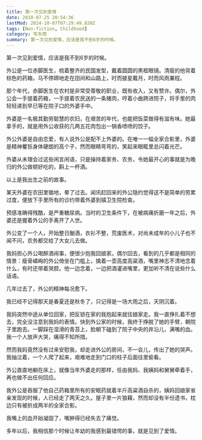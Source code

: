 ```yaml
---
title: 第一次见到爱情
date: 2010-07-25 20:54:36
lastMod: 2024-10-07T07:29:49.820Z
tags: [Non-fiction, Childhood]
category: 写东西
summary: 第一次见到爱情，应该是我不到6岁的时候。
---
```


第一次见到爱情，应该是我不到6岁的时候。

外公是一位赤脚医生，梳着整齐的民国发型，戴着圆圆的黑框眼镜。清瘦的他背着棕色的药箱，马不停蹄地走在田间和山路上，时而披星戴月，时而风雨兼程。

那个年代，赤脚医生在农村是非常受尊敬的职业，既有收入，又有赞许。偶尔，外公会一手提着药箱，一手提着农民送的一条猪肉，哼着小曲跨进院子，将手里的肉轻轻递到早已等在院子口的外婆手中。

外婆是一名极其勤劳聪慧的农妇，在艰苦的年代，也能把饭菜做得有滋有味。她最拿手的，就是用外公收获的几两五花肉包出一锅香喷喷的饺子。

外公外婆是自由恋爱，有人说外公是配不上外婆的。在唯一一幅全家合影里，外婆是精神矍铄身体硬朗的高个子，然而眼睛弯弯的，笑起来眼眶里总闪着光芒。

外婆从未理会过这些闲言闲语，只是操持着家务、农务，令她最开心的事就是为晚归的外公做顿好吃的，斟上一杯酒。

以上是我出生之前的故事。

某天外婆在农田里锄地，晕了过去。闻讯赶回来的外公隐约觉得这不是简单的劳累过度，便放下手里所有的诊约带着外婆到镇卫生院检查。

预感准确得残酷，是严重糖尿病。当时的卫生条件下，在被病痛折磨一年之后，外婆还是握着外公的手离开了人世。

外公变了一个人，开始整日酗酒，衣衫不整，荒废医术，对尚未成年的小儿子也不闻不问，农务都交给了大女儿去做。

我妈担心外公喝醉酒闹事，便很少抱我回娘家。偶尔回去，看到的几乎都是相同的情景：瘦骨嶙峋的外公倚坐在门槛上，擒着一壶高度高粱酒，嘴里神志不清地念着什么，有时还带着哭腔。他一边念着，一边把酒灌进嘴里，更加听不清在说些什么话语。

几年过去了，外公的精神每况愈下。

我已经不记得那天是春夏还是秋冬了，只记得是一场大雨之后，天阴沉着。

我妈突然中途从单位回家，把反锁在家的我抱起来就往娘家走。我一直挣扎着不想去，完全没注意到我妈的表情。快到外公家的时候，我终于挣脱了她的手臂，朝院子里跑去。一脚踩在湿滑的青苔上，脸朝下磕到了院子中央的井沿儿，满嘴的血。我一个人放声大哭，痛得不知所措。

然而我妈竟然没有过来安慰我，却走进外公的房间，不一会儿，传出了她的哭声。我抽泣着，一个人爬了起来，艰难地走到门口的柱子后面往里偷看。

外公直直地躺在床上，就像当年外婆走的那样，任由我妈、我姨妈和舅舅牵着手，再也做不出任何回应。

我外公是吞服了他自己药箱里所有的安眠药就着半斤高粱酒自杀的，姨妈回娘家省亲发现的时候，人已经走了两天之久。屋子里一片狼藉，然而却没有半份遗书，枕边只有被折成两半的全家合影。

我嘴上的血开始凝固了，嘴肿得已经失去了痛觉。

多年以后，我相信那个时候让年幼的我感到最错愕的事，就是见到了爱情。
